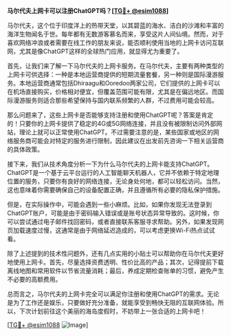 **马尔代夫上网卡可以注册ChatGPT吗？[[TG💪+ @esim1088](https://t.me/s/esim1088)]**

马尔代夫，这个位于印度洋上的热带天堂，以其碧蓝的海水、洁白的沙滩和丰富的海洋生物闻名于世。每年都有无数游客慕名而来，享受这片人间仙境。然而，对于喜欢网络冲浪或者需要在线工作的朋友来说，能否顺利使用当地的上网卡访问互联网，尤其是像ChatGPT这样的全球热门应用，就显得尤为重要了。

首先，让我们来了解一下马尔代夫的上网卡服务。在马尔代夫，主要有两种类型的上网卡可供选择：一种是本地运营商提供的短期流量套餐，另一种则是国际漫游服务。本地运营商通常包括Dhiraagu和Ooredoo两家公司，它们提供的上网卡可以在机场直接购买，价格相对便宜，但覆盖范围可能有限，尤其是在偏远地区。而国际漫游服务则适合那些希望保持与国内联系频繁的人群，不过费用可能会较高。

那么问题来了，这些上网卡是否能够支持注册和使用ChatGPT呢？答案是肯定的！只要你的上网卡提供了稳定的4G或5G网络连接，并且没有被限制访问外部网站，理论上就可以正常使用ChatGPT。不过需要注意的是，某些国家或地区的网络服务商可能会对特定的服务进行限制，因此建议在出发前先咨询一下相关运营商的具体政策。

接下来，我们从技术角度分析一下为什么马尔代夫的上网卡能支持ChatGPT。ChatGPT是一个基于云平台运行的人工智能聊天机器人，它并不依赖于特定地理位置的服务，只要你有良好的网络连接，无论身处何地，都可以轻松访问。当然，这也意味着你需要确保自己的设备配置正确，并且遵循所有必要的隐私保护措施。

但是，在实际操作中，可能会遇到一些小麻烦。比如，如果你发现无法登录到ChatGPT账户，可能是由于密码输入错误或是账号状态异常导致的。这时候，你可以尝试通过电子邮件找回密码，或者直接联系客服寻求帮助。另外，如果发现网页加载速度过慢，这通常是由于网络延迟造成的，可以考虑更换Wi-Fi热点试试看。

除了上述提到的技术性问题外，还有几点实用的小贴士可以帮助你在马尔代夫更好地使用上网卡。首先，尽量选择资费透明、性价比高的产品；其次，记得提前下载离线地图和常用软件以节省流量消耗；最后，养成定期检查账单的习惯，避免产生不必要的高额费用。

总而言之，马尔代夫的上网卡完全可以满足你注册和使用ChatGPT的需求。无论是为了工作还是娱乐，只要做好充分准备，就能享受到畅快无阻的互联网体验。所以，下次计划前往这个美丽的海岛度假时，不妨带上一张合适的上网卡吧！

[[TG💪+ @esim1088](https://t.me/s/esim1088) ![Image](https://i.postimg.cc/4NQfJmqS/Snipaste-2025-05-13-00-14-12.png)]